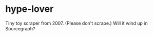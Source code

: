hype-lover
==========

Tiny toy scraper from 2007. (Please don't scrape.) Will it wind up in Sourcegraph?
